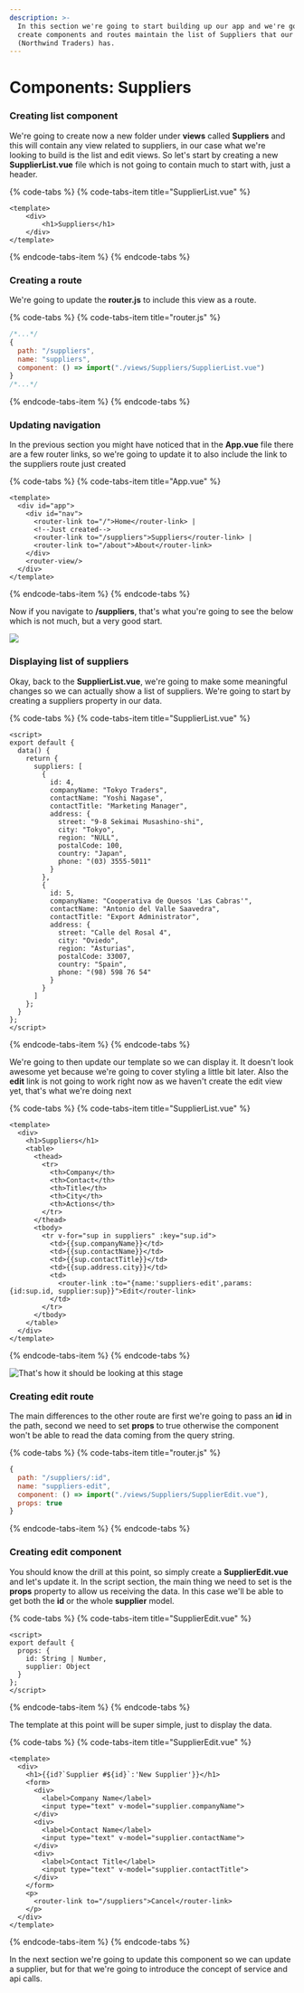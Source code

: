 ```yaml
---
description: >-
  In this section we're going to start building up our app and we're going to
  create components and routes maintain the list of Suppliers that our company
  (Northwind Traders) has.
---
```


# Components: Suppliers

### Creating list component

We're going to create now a new folder under **views** called **Suppliers** and this will contain any view related to suppliers, in our case what we're looking to build is the list and edit views. So let's start by creating a new **SupplierList.vue** file which is not going to contain much to start with, just a header.

{% code-tabs %}
{% code-tabs-item title="SupplierList.vue" %}
```markup
<template>
    <div>
        <h1>Suppliers</h1>
    </div>
</template>
```
{% endcode-tabs-item %}
{% endcode-tabs %}

### Creating a route

We're going to update the **router.js** to include this view as a route.

{% code-tabs %}
{% code-tabs-item title="router.js" %}
```javascript
/*...*/
{
  path: "/suppliers",
  name: "suppliers",
  component: () => import("./views/Suppliers/SupplierList.vue")
}
/*...*/
```
{% endcode-tabs-item %}
{% endcode-tabs %}

### Updating navigation

In the previous section you might have noticed that in the **App.vue** file there are a few router links, so we're going to update it to also include the link to the suppliers route just created

{% code-tabs %}
{% code-tabs-item title="App.vue" %}
```markup
<template>
  <div id="app">
    <div id="nav">
      <router-link to="/">Home</router-link> |
      <!--Just created-->
      <router-link to="/suppliers">Suppliers</router-link> |
      <router-link to="/about">About</router-link>
    </div>
    <router-view/>
  </div>
</template>
```
{% endcode-tabs-item %}
{% endcode-tabs %}

Now if you navigate to **/suppliers**, that's what you're going to see the below which is not much, but a very good start.

![](../.gitbook/assets/suppliers-step-0.jpg)

### Displaying list of suppliers

Okay, back to the **SupplierList.vue**, we're going to make some meaningful changes so we can actually show a list of suppliers. We're going to start by creating a suppliers property in our data.

{% code-tabs %}
{% code-tabs-item title="SupplierList.vue" %}
```markup
<script>
export default {
  data() {
    return {
      suppliers: [
        {
          id: 4,
          companyName: "Tokyo Traders",
          contactName: "Yoshi Nagase",
          contactTitle: "Marketing Manager",
          address: {
            street: "9-8 Sekimai Musashino-shi",
            city: "Tokyo",
            region: "NULL",
            postalCode: 100,
            country: "Japan",
            phone: "(03) 3555-5011"
          }
        },
        {
          id: 5,
          companyName: "Cooperativa de Quesos 'Las Cabras'",
          contactName: "Antonio del Valle Saavedra",
          contactTitle: "Export Administrator",
          address: {
            street: "Calle del Rosal 4",
            city: "Oviedo",
            region: "Asturias",
            postalCode: 33007,
            country: "Spain",
            phone: "(98) 598 76 54"
          }
        }
      ]
    };
  }
};
</script>

```
{% endcode-tabs-item %}
{% endcode-tabs %}

We're going to then update our template so we can display it. It doesn't look awesome yet because we're going to cover styling a little bit later. Also the **edit** link is not going to work right now as we haven't create the edit view yet, that's what we're doing next

{% code-tabs %}
{% code-tabs-item title="SupplierList.vue" %}
```markup
<template>
  <div>
    <h1>Suppliers</h1>
    <table>
      <thead>
        <tr>
          <th>Company</th>
          <th>Contact</th>
          <th>Title</th>
          <th>City</th>
          <th>Actions</th>
        </tr>
      </thead>
      <tbody>
        <tr v-for="sup in suppliers" :key="sup.id">
          <td>{{sup.companyName}}</td>
          <td>{{sup.contactName}}</td>
          <td>{{sup.contactTitle}}</td>
          <td>{{sup.address.city}}</td>
          <td>
            <router-link :to="{name:'suppliers-edit',params:{id:sup.id, supplier:sup}}">Edit</router-link>
          </td>
        </tr>
      </tbody>
    </table>
  </div>
</template>

```
{% endcode-tabs-item %}
{% endcode-tabs %}

![That&apos;s how it should be looking at this stage](../.gitbook/assets/suppliers-step-1.jpg)

### Creating edit route

The main differences to the other route are first we're going to pass an **id** in the path, second we need to set **props** to true otherwise the component won't be able to read the data coming from the query string.

{% code-tabs %}
{% code-tabs-item title="router.js" %}
```javascript
{
  path: "/suppliers/:id",
  name: "suppliers-edit",
  component: () => import("./views/Suppliers/SupplierEdit.vue"),
  props: true
}
```
{% endcode-tabs-item %}
{% endcode-tabs %}

### Creating edit component

You should know the drill at this point, so simply create a **SupplierEdit.vue** and let's update it. In the script section, the main thing we need to set is the **props** property to allow us receiving the data. In this case we'll be able to get both the **id** or the whole **supplier** model.

{% code-tabs %}
{% code-tabs-item title="SupplierEdit.vue" %}
```markup
<script>
export default {
  props: {
    id: String | Number,
    supplier: Object
  }
};
</script>
```
{% endcode-tabs-item %}
{% endcode-tabs %}

The template at this point will be super simple, just to display the data.

{% code-tabs %}
{% code-tabs-item title="SupplierEdit.vue" %}
```markup
<template>
  <div>
    <h1>{{id?`Supplier #${id}`:'New Supplier'}}</h1>
    <form>
      <div>
        <label>Company Name</label>
        <input type="text" v-model="supplier.companyName">
      </div>
      <div>
        <label>Contact Name</label>
        <input type="text" v-model="supplier.contactName">
      </div>
      <div>
        <label>Contact Title</label>
        <input type="text" v-model="supplier.contactTitle">
      </div>
    </form>
    <p>
      <router-link to="/suppliers">Cancel</router-link>
    </p>
  </div>
</template>

```
{% endcode-tabs-item %}
{% endcode-tabs %}

In the next section we're going to update this component so we can update a supplier, but for that we're going to introduce the concept of service and api calls.

